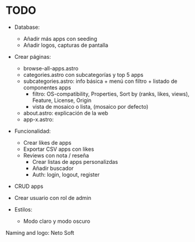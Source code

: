 # TODO

- Database:
  - Añadir más apps con seeding
  - Añadir logos, capturas de pantalla
- Crear páginas:
  - browse-all-apps.astro
  - categories.astro con subcategorías y top 5 apps
  - subcategories.astro: info básica + menú con filtro + listado de componentes apps
    - filtro: OS-compatibility, Properties, Sort by (ranks, likes, views), Feature, License, Origin
    - vista de mosaico o lista, (mosaico por defecto)
  - about.astro: explicación de la web
  - app-x.astro:

- Funcionalidad:
  - Crear likes de apps
  - Exportar CSV apps con likes
  - Reviews con nota / reseña
    - Crear listas de apps personalizdas
    - Añadir buscador
    - Auth: login, logout, register
- CRUD apps
- Crear usuario con rol de admin
- Estilos:
  - Modo claro y modo oscuro

Naming and logo: Neto Soft
